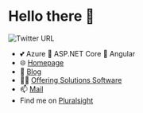 # Hello there 👋

![Twitter URL](https://img.shields.io/twitter/url?label=%40Fabian%20Gosebrink&style=social&url=https%3A%2F%2Ftwitter.com%2FFabianGosebrink)

- 💕 Azure 👋 ASP.NET Core 👋 Angular 
- :globe_with_meridians: [Homepage](https://fabian-gosebrink.com/)
- :newspaper: [Blog](https://offering.solutions/blog)
- :man_office_worker: [Offering Solutions Software](https://offering.solutions/)
- 📫 [Mail](mailto:fabian.gosebrink@offering.solutions)
- Find me on [Pluralsight](https://app.pluralsight.com/library/courses/structuring-angular-applications-angular-libraries)
